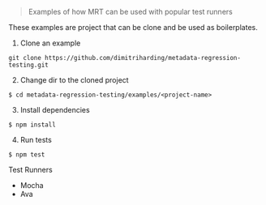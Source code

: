 > Examples of how MRT can be used with popular test runners

These examples are project that can be clone and be used as boilerplates. 

1. Clone an example
```console
git clone https://github.com/dimitriharding/metadata-regression-testing.git
```

2. Change dir to the cloned project
```console
$ cd metadata-regression-testing/examples/<project-name>
```

3. Install dependencies
```console
$ npm install
```

4. Run tests
```console
$ npm test
```

Test Runners 

* Mocha 
* Ava